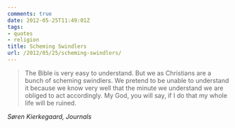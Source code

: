 ```yaml
---
comments: true
date: 2012-05-25T11:49:01Z
tags:
- quotes
- religion
title: Scheming Swindlers
url: /2012/05/25/scheming-swindlers/
---
```


<blockquote class="big">The Bible is very easy to understand. But we as Christians are a bunch of scheming swindlers. We pretend to be unable to understand it because we know very well that the minute we understand we are obliged to act accordingly. My God, you will say, if I do that my whole life will be ruined.</blockquote>

<cite class="big">S&oslash;ren Kierkegaard, <em>Journals</em></cite>





